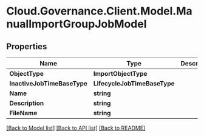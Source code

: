 # Cloud.Governance.Client.Model.ManualImportGroupJobModel
## Properties

Name | Type | Description | Notes
------------ | ------------- | ------------- | -------------
**ObjectType** | **ImportObjectType** |  | [optional] 
**InactiveJobTimeBaseType** | **LifecycleJobTimeBaseType** |  | [optional] 
**Name** | **string** |  | [optional] 
**Description** | **string** |  | [optional] 
**FileName** | **string** |  | [optional] 

[[Back to Model list]](../README.md#documentation-for-models) [[Back to API list]](../README.md#documentation-for-api-endpoints) [[Back to README]](../README.md)

